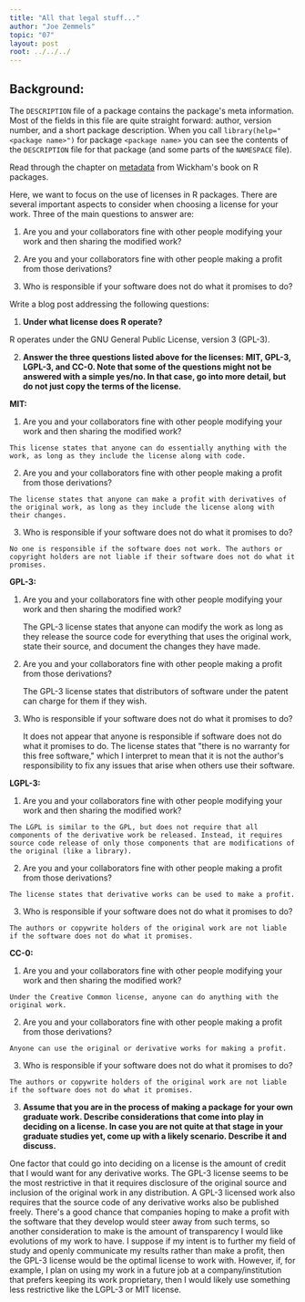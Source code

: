 ```yaml
---
title: "All that legal stuff..."
author: "Joe Zemmels"
topic: "07"
layout: post
root: ../../../
---
```


## Background:

The `DESCRIPTION` file of a package contains the package's meta information. Most of the fields in this file are quite straight forward: author, version number, and a short package description. When you call `library(help="<package name>")` for  package `<package name>` you can see the contents of the `DESCRIPTION` file for that package (and some parts of the `NAMESPACE` file).

Read through the chapter on [metadata](http://r-pkgs.had.co.nz/description.html) from Wickham's book on R packages. 

Here, we want to focus on the use of licenses in R packages.
There are several important aspects to consider when choosing a license for your work. 
Three of the main questions to answer are: 

1. Are you and your collaborators fine with other people modifying your work and then sharing the modified work?

2. Are you and your collaborators fine with other people making a profit from those derivations?

3. Who is responsible if your software does not do what it promises to do?


Write a blog post addressing the following questions: 

1. **Under what license does R operate?**

  R operates under the GNU General Public License, version 3 (GPL-3).

2. **Answer the three questions listed above for the licenses: MIT, GPL-3,  LGPL-3, and CC-0. Note that some of the questions might not be answered with a simple yes/no. In that case, go into more detail, but do not just copy the terms of the license.**

  **MIT:**
  
  1. Are you and your collaborators fine with other people modifying your work and then sharing the modified work?
  
    This license states that anyone can do essentially anything with the work, as long as they include the license along with code.
      
  2. Are you and your collaborators fine with other people making a profit from those derivations?
  
    The license states that anyone can make a profit with derivatives of the original work, as long as they include the license along with their changes.

  3. Who is responsible if your software does not do what it promises to do?
  
    No one is responsible if the software does not work. The authors or copyright holders are not liable if their software does not do what it promises.
  
  **GPL-3:**
  
  1. Are you and your collaborators fine with other people modifying your work and then sharing the modified work?
    
      The GPL-3 license states that anyone can modify the work as long as they release the source code for everything that uses the original work, state their source, and document the changes they have made.

  2. Are you and your collaborators fine with other people making a profit from those derivations?
    
      The GPL-3 license states that distributors of software under the patent can charge for them if they wish.

  3. Who is responsible if your software does not do what it promises to do?
    
      It does not appear that anyone is responsible if software does not do what it promises to do. The license states that "there is no warranty for this free software," which I interpret to mean that it is not the author's responsibility to fix any issues that arise when others use their software.
  
  **LGPL-3:**
  
  1. Are you and your collaborators fine with other people modifying your work and then sharing the modified work?
  
    The LGPL is similar to the GPL, but does not require that all components of the derivative work be released. Instead, it requires source code release of only those components that are modifications of the original (like a library).

  2. Are you and your collaborators fine with other people making a profit from those derivations?
  
    The license states that derivative works can be used to make a profit.

  3. Who is responsible if your software does not do what it promises to do?
  
    The authors or copywrite holders of the original work are not liable if the software does not do what it promises.
  
  **CC-0:**
  
  1. Are you and your collaborators fine with other people modifying your work and then sharing the modified work?
  
    Under the Creative Common license, anyone can do anything with the original work.

  2. Are you and your collaborators fine with other people making a profit from those derivations?
  
    Anyone can use the original or derivative works for making a profit.

  3. Who is responsible if your software does not do what it promises to do?
  
    The authors or copywrite holders of the original work are not liable if the software does not do what it promises.

3. **Assume that you are in the process of making a package for your own graduate work. Describe considerations that come into play in deciding on a license. In case you are not quite at that stage in your graduate studies yet, come up with a likely scenario. Describe it and discuss.**

  One factor that could go into deciding on a license is the amount of credit that I would want for any derivative works. The GPL-3 license seems to be the most restrictive in that it requires disclosure of the original source and inclusion of the original work in any distribution. A GPL-3 licensed work also requires that the source code of any derivative works also be published freely. There's a good chance that companies hoping to make a profit with the software that they develop would steer away from such terms, so another consideration to make is the amount of transparency I would like evolutions of my work to have. I suppose if my intent is to further my field of study and openly communicate my results rather than make a profit, then the GPL-3 license would be the optimal license to work with. However, if, for example, I plan on using my work in a future job at a company/institution that prefers keeping its work proprietary, then I would likely use something less restrictive like the LGPL-3 or MIT license.
